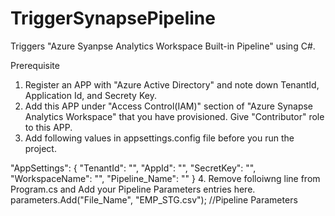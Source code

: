 # TriggerSynapsePipeline

Triggers "Azure Syanpse Analytics Workspace Built-in Pipeline" using C#.

Prerequisite
1. Register an APP with "Azure Active Directory" and note down TenantId, Application Id, and Secrety Key.
2. Add this APP under "Access Control(IAM)" section of "Azure Synapse Analytics Workspace" that you have provisioned. Give "Contributor" role to this APP.
3. Add following values in appsettings.config file before you run the project.

"AppSettings": {
    "TenantId": "",
    "AppId": "",
    "SecretKey": "",
    "WorkspaceName": "",
    "Pipeline_Name": ""
  }
4. Remove folloiwng line from Program.cs and Add your Pipeline Parameters entries here.
parameters.Add("File_Name", "EMP_STG.csv"); //Pipeline Parameters
